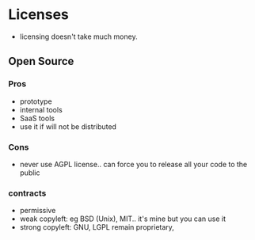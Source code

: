 # Licenses

- licensing doesn't take much money.


## Open Source
### Pros
- prototype
- internal tools
- SaaS tools
- use it if will not be distributed

### Cons
- never use AGPL license.. can force you to release all your code to the public

### contracts
- permissive
- weak copyleft: eg BSD (Unix), MIT.. it's mine but you can use it
- strong copyleft: GNU, LGPL remain proprietary, 
